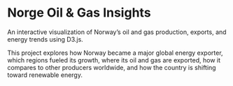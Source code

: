 # Norge Oil & Gas Insights
An interactive visualization of Norway’s oil and gas production, exports, and energy trends using D3.js.

This project explores how Norway became a major global energy exporter, which regions fueled its growth, where its oil and gas are exported, how it compares to other producers worldwide, and how the country is shifting toward renewable energy.